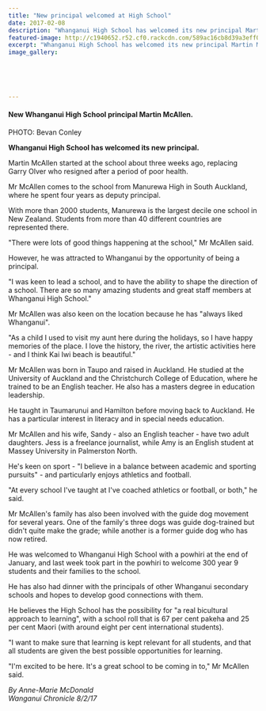 ```yaml
---
title: "New principal welcomed at High School"
date: 2017-02-08
description: "Whanganui High School has welcomed its new principal Martin McAllen, Wanganui Chronicle article on 8/2/17..."
featured-image: http://c1940652.r52.cf0.rackcdn.com/589ac16cb8d39a3eff0027c7/Whanganui-High-School-principal-Martin-McAllen..jpg
excerpt: "Whanganui High School has welcomed its new principal Martin McAllen."
image_gallery:
    
    
    
    
    
---
```


<h4>New Whanganui High School principal Martin McAllen.</h4>
<p><span><span>PHOTO: Bevan Conley</span></span></p>
<p><strong>Whanganui High School has welcomed its new principal.</strong></p>
<p>Martin McAllen started at the school about three weeks ago, replacing Garry Olver who resigned after a period of poor health.</p>
<p>Mr McAllen comes to the school from Manurewa High in South Auckland, where he spent four years as deputy principal.</p>
<p>With more than 2000 students, Manurewa is the largest decile one school in New Zealand. Students from more than 40 different countries are represented there.</p>
<p>"There were lots of good things happening at the school," Mr McAllen said.</p>
<p>However, he was attracted to Whanganui by the opportunity of being a principal.</p>
<p>"I was keen to lead a school, and to have the ability to shape the direction of a school. There are so many amazing students and great staff members at Whanganui High School."</p>
<p>Mr McAllen was also keen on the location because he has "always liked Whanganui".</p>
<p>"As a child I used to visit my aunt here during the holidays, so I have happy memories of the place. I love the history, the river, the artistic activities here - and I think Kai Iwi beach is beautiful."</p>
<p>Mr McAllen was born in Taupo and raised in Auckland. He studied at the University of Auckland and the Christchurch College of Education, where he trained to be an English teacher. He also has a masters degree in education leadership.</p>
<p>He taught in Taumarunui and Hamilton before moving back to Auckland. He has a particular interest in literacy and in special needs education.&nbsp;</p>
<p>Mr McAllen and his wife, Sandy - also an English teacher - have two adult daughters. Jess is a freelance journalist, while Amy is an English student at Massey University in Palmerston North.</p>
<p>He's keen on sport - "I believe in a balance between academic and sporting pursuits" - and particularly enjoys athletics and football.</p>
<p>"At every school I've taught at I've coached athletics or football, or both," he said.</p>
<p>Mr McAllen's family has also been involved with the guide dog movement for several years. One of the family's three dogs was guide dog-trained but didn't quite make the grade; while another is a former guide dog who has now retired.</p>
<p>He was welcomed to Whanganui High School with a powhiri at the end of January, and last week took part in the powhiri to welcome 300 year 9 students and their families to the school.</p>
<p>He has also had dinner with the principals of other Whanganui secondary schools and hopes to develop good connections with them.</p>
<p>He believes the High School has the possibility for "a real bicultural approach to learning", with a school roll that is 67 per cent pakeha and 25 per cent Maori (with around eight per cent international students).</p>
<p>"I want to make sure that learning is kept relevant for all students, and that all students are given the best possible opportunities for learning.</p>
<p>"I'm excited to be here. It's a great school to be coming in to," Mr McAllen said.</p>
<p class="clear syndicator"><em>By Anne-Marie McDonald</em><br /><em>Wanganui Chronicle 8/2/17</em></p>

